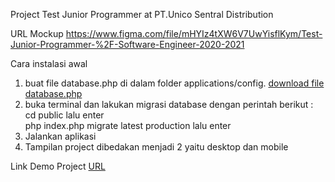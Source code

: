 Project Test Junior Programmer at PT.Unico Sentral Distribution


URL Mockup https://www.figma.com/file/mHYIz4tXW6V7UwYisflKym/Test-Junior-Programmer-%2F-Software-Engineer-2020-2021

Cara instalasi awal
1. buat file database.php di dalam folder applications/config. <a href='https://pastebin.com/ukGdF8RR' target='_blank'>download file database.php</a>
2. buka terminal dan lakukan migrasi database dengan perintah berikut :<br>
    cd public lalu enter<br>
    php index.php migrate latest production lalu enter
3. Jalankan aplikasi 
4. Tampilan project dibedakan menjadi 2 yaitu desktop dan mobile <br>

Link Demo Project <a href='https://unicowebappproject.000webhostapp.com'> URL </a>


